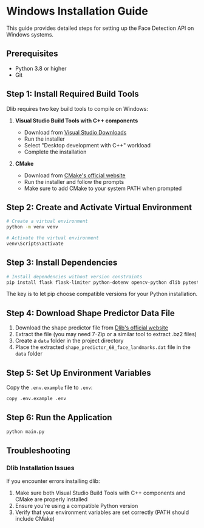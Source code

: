 # Windows Installation Guide

This guide provides detailed steps for setting up the Face Detection API on Windows systems.

## Prerequisites

- Python 3.8 or higher
- Git

## Step 1: Install Required Build Tools

Dlib requires two key build tools to compile on Windows:

1. **Visual Studio Build Tools with C++ components**
   - Download from [Visual Studio Downloads](https://visualstudio.microsoft.com/downloads/)
   - Run the installer
   - Select "Desktop development with C++" workload
   - Complete the installation

2. **CMake**
   - Download from [CMake's official website](https://cmake.org/download/)
   - Run the installer and follow the prompts
   - Make sure to add CMake to your system PATH when prompted

## Step 2: Create and Activate Virtual Environment

```bash
# Create a virtual environment
python -m venv venv

# Activate the virtual environment
venv\Scripts\activate
```

## Step 3: Install Dependencies

```bash
# Install dependencies without version constraints
pip install flask flask-limiter python-dotenv opencv-python dlib pytest
```

The key is to let pip choose compatible versions for your Python installation.

## Step 4: Download Shape Predictor Data File

1. Download the shape predictor file from [Dlib's official website](http://dlib.net/files/shape_predictor_68_face_landmarks.dat.bz2)
2. Extract the file (you may need 7-Zip or a similar tool to extract .bz2 files)
3. Create a `data` folder in the project directory
4. Place the extracted `shape_predictor_68_face_landmarks.dat` file in the `data` folder

## Step 5: Set Up Environment Variables

Copy the `.env.example` file to `.env`:

```bash
copy .env.example .env
```

## Step 6: Run the Application

```bash
python main.py
```

## Troubleshooting

### Dlib Installation Issues

If you encounter errors installing dlib:

1. Make sure both Visual Studio Build Tools with C++ components and CMake are properly installed
2. Ensure you're using a compatible Python version
3. Verify that your environment variables are set correctly (PATH should include CMake)